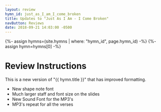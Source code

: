 ```yaml
---
layout: review
hymn_id: just_as_I_am_I_come_broken
title: Updates to "Just As I Am - I Come Broken"
navButton: Reviews
date: 2018-09-21 14:03:00 -0500
---
```

{%- assign hymns=(site.hymns | where: "hymn_id", page.hymn_id) -%}
{%- assign hymn=hymns[0] -%}
# Review Instructions

This is a new version of "{{ hymn.title }}" that has improved formatting.

- New shape note font
- Much larger staff and font size on the slides
- New Sound Font for the MP3's
- MP3's repeat for all the verses
